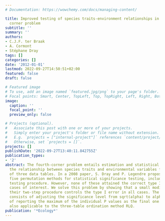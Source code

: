 ```yaml
---
# Documentation: https://wowchemy.com/docs/managing-content/

title: Improved testing of species traits-environment relationships in the fourth
  corner problem
subtitle: ''
summary: ''
authors:
- C.J.F. ter Braak
- A. Cormont
- Stéphane Dray
tags: []
categories: []
date: '2012-01-01'
lastmod: 2022-09-27T14:50:51+02:00
featured: false
draft: false

# Featured image
# To use, add an image named `featured.jpg/png` to your page's folder.
# Focal points: Smart, Center, TopLeft, Top, TopRight, Left, Right, BottomLeft, Bottom, BottomRight.
image:
  caption: ''
  focal_point: ''
  preview_only: false

# Projects (optional).
#   Associate this post with one or more of your projects.
#   Simply enter your project's folder or file name without extension.
#   E.g. `projects = ["internal-project"]` references `content/project/deep-learning/index.md`.
#   Otherwise, set `projects = []`.
projects: []
publishDate: '2022-09-27T13:40:11.842755Z'
publication_types:
- '2'
abstract: The fourth-corner problem entails estimation and statistical testing of
  the relationship between species traits and environmental variables from the analysis
  of three data tables. In a 2008 paper, S. Dray and P. Legendre proposed and evaluated
  five permutation methods for statistical significance testing, including a new two-step
  testing procedure. However, none of these attained the correct type I error in all
  cases of interest. We solve this problem by showing that a small modification of
  their two-step procedure controls the type I error in all cases. The modification
  consists of adjusting the significance level from sqrt(alpha) to alpha or, equivalently,
  of reporting the maximum of the individual P values as the final one. The test is
  also applicable to the three-table ordination method RLQ.
publication: '*Ecology*'
---
```

